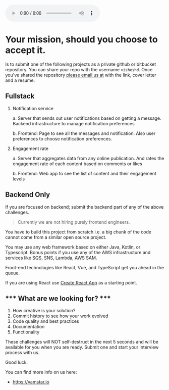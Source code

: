 <audio controls autoplay="autoplay">
  <source src="MissionImpossibleTheme.mp3"  type="audio/mpeg">
</audio>

# Your mission, should you choose to accept it.

Is to submit one of the following projects as a private github or bitbucket
repository. You can share your repo with the username `visheshd`. 
Once you've shared the repository [please email us at](http://scr.im/hrvamstar) with the link, cover letter and a resume.

## Fullstack

1. Notification service
    
    a. Server that sends out user notifications based on getting a message. Backend infrastructure to manage notification preferences
    
    b. Frontend: Page to see all the messages and notification. Also user preferences to choose notification preferences.

2. Engagement rate 
    
    a. Server that aggregates data from any online publication. And rates the engagement rate of each content based on comments or likes
    
    b. Frontend: Web app to see the list of content and their engagement levels

 ## Backend Only

 If you are focused on backend; submit the backend part of any of the above challenges.

 > Currently we are not hiring purely frontend engineers.


You have to build this project from scratch i.e. a big chunk of the code cannot come from a similar open source project. 

You may use any web framework based on either Java, Kotlin, or Typescript. Bonus points if you use any of the AWS infrastructure and services like SQS, SNS, Lambda, AWS SAM.

Front-end technologies like React, Vue, and TypeScript get you ahead in the queue.

If you are using React use [Create React App](https://github.com/facebookincubator/create-react-app) as a starting 
point.

## *** What are we looking for? ***
1. How creative is your solution?
2. Commit history to see how your work evolved
3. Code quality and best practices
4. Documentation
5. Functionality

These challenges will NOT self-destruct in the next 5 seconds and will be available for you when you are ready. Submit one
and start your interview process with us.

Good luck.

You can find more info on us here:

* https://vamstar.io
